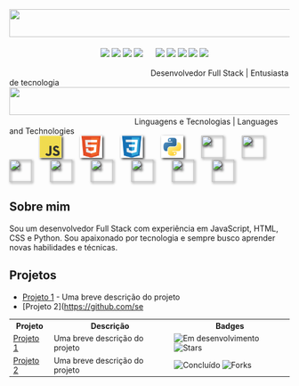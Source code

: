 <div>
  <img src="https://img.icons8.com/ios-filled/50/ffffff/rectangle.png" width="1000" height="50"/>
<img src="https://img.icons8.com/ios-filled/50/0d1117/rectangle.png" width="1000" height="5"/>

<div>
  <img src="https://img.icons8.com/ios-filled/50/0d1117/rectangle.png" width="160" height="10"/>
  <img src="https://img.icons8.com/ios-filled/50/ffffff/j.png"/>
  <img src="https://img.icons8.com/ios-filled/50/ffffff/o.png"/>
  <img src="https://img.icons8.com/ios-filled/50/ffffff/a.png"/>
  <img src="https://img.icons8.com/ios-filled/50/ffffff/o.png"/>
  <img src="https://img.icons8.com/ios-filled/50/0d1117/rectangle.png" width="15" height="10"/>
  <img src="https://img.icons8.com/ios-filled/50/ffffff/p.png"/>
  <img src="https://img.icons8.com/ios-filled/50/ffffff/e.png"/>
  <img src="https://img.icons8.com/ios-filled/50/ffffff/d.png"/>
  <img src="https://img.icons8.com/ios-filled/50/ffffff/r.png"/>
  <img src="https://img.icons8.com/ios-filled/50/ffffff/o.png"/>
  <img src="https://img.icons8.com/ios-filled/50/0d1117/rectangle.png" width="150" height="10"/>
</div>
  
<div>
  <img src="https://img.icons8.com/ios-filled/50/0d1117/rectangle.png" width="185" height="10"/>
  <img src="https://img.icons8.com/ios-filled/50/0d1117/rectangle.png" width="65" height="0"/>Desenvolvedor Full Stack | Entusiasta de tecnologia
</div>
  
<img src="https://img.icons8.com/ios-filled/50/0d1117/rectangle.png" width="1000" height="50"/>

<div>
  <img src="https://img.icons8.com/ios-filled/50/0d1117/rectangle.png" width="225" height="10"/>Linguagens e Tecnologias | Languages and Technologies
</div>
  <img src="https://img.icons8.com/ios-filled/50/0d1117/rectangle.png" width="50" height="10"/>
<img src="https://raw.githubusercontent.com/devicons/devicon/master/icons/javascript/javascript-original.svg" width="40" height="40" style="margin-right: 10px; filter: drop-shadow(2px 2px 2px #222);" />
  <img src="https://img.icons8.com/ios-filled/50/0d1117/rectangle.png" width="15" height="10"/>
<img src="https://raw.githubusercontent.com/devicons/devicon/master/icons/html5/html5-original.svg" width="40" height="40" style="margin-right: 10px; filter: drop-shadow(2px 2px 2px #222);" />
  <img src="https://img.icons8.com/ios-filled/50/0d1117/rectangle.png" width="15" height="10"/>
<img src="https://raw.githubusercontent.com/devicons/devicon/master/icons/css3/css3-original.svg" width="40" height="40" style="margin-right: 10px; filter: drop-shadow(2px 2px 2px #222);" />
  <img src="https://img.icons8.com/ios-filled/50/0d1117/rectangle.png" width="15" height="10"/>
<img src="https://raw.githubusercontent.com/devicons/devicon/master/icons/python/python-original.svg" width="40" height="40" style="margin-right: 10px; filter: drop-shadow(2px 2px 2px #222);" />
  <img src="https://img.icons8.com/ios-filled/50/0d1117/rectangle.png" width="15" height="10"/>
<img src="https://cdn.jsdelivr.net/gh/devicons/devicon/icons/less/less-plain-wordmark.svg"  width="40" height="40" style="margin-right: 10px; filter: drop-shadow(2px 2px 2px #222);"/>
  <img src="https://img.icons8.com/ios-filled/50/0d1117/rectangle.png" width="15" height="10"/>
<img src="https://cdn.jsdelivr.net/gh/devicons/devicon/icons/sass/sass-original.svg" width="40" height="40" style="margin-right: 10px; filter: drop-shadow(2px 2px 2px #222);" />
  <img src="https://img.icons8.com/ios-filled/50/0d1117/rectangle.png" width="15" height="10"/>
<img src="https://cdn.jsdelivr.net/gh/devicons/devicon/icons/gulp/gulp-plain.svg" width="40" height="40" style="margin-right: 10px; filter: drop-shadow(2px 2px 2px #222);" />
  <img src="https://img.icons8.com/ios-filled/50/0d1117/rectangle.png" width="15" height="10"/>
<img src="https://cdn.jsdelivr.net/gh/devicons/devicon/icons/django/django-plain.svg" width="40" height="40" style="margin-right: 10px; filter: drop-shadow(2px 2px 2px #222);" />
  <img src="https://img.icons8.com/ios-filled/50/0d1117/rectangle.png" width="15" height="10"/>
<img src="https://cdn.jsdelivr.net/gh/devicons/devicon/icons/jquery/jquery-original.svg" width="40" height="40" style="margin-right: 10px; filter: drop-shadow(2px 2px 2px #222);" />
  <img src="https://img.icons8.com/ios-filled/50/0d1117/rectangle.png" width="15" height="10"/>
<img src="https://cdn.jsdelivr.net/gh/devicons/devicon/icons/bootstrap/bootstrap-original.svg" width="40" height="40" style="margin-right: 10px; filter: drop-shadow(2px 2px 2px #222);" />
  <img src="https://img.icons8.com/ios-filled/50/0d1117/rectangle.png" width="15" height="10"/>
<img src="https://cdn.jsdelivr.net/gh/devicons/devicon/icons/postgresql/postgresql-original.svg" width="40" height="40" style="margin-right: 10px; filter: drop-shadow(2px 2px 2px #222);" />
  <img src="https://img.icons8.com/ios-filled/50/0d1117/rectangle.png" width="15" height="10"/>
<img src="https://cdn.jsdelivr.net/gh/devicons/devicon/icons/nodejs/nodejs-plain-wordmark.svg" width="40" height="40" style="margin-right: 10px; filter: drop-shadow(2px 2px 2px #222);"  />
  <img src="https://img.icons8.com/ios-filled/50/0d1117/rectangle.png" width="15" height="10"/>
          
          
          
          
          
          
                   
          

## Sobre mim
Sou um desenvolvedor Full Stack com experiência em JavaScript, HTML, CSS e Python. Sou apaixonado por tecnologia e sempre busco aprender novas habilidades e técnicas.

## Projetos
- [Projeto 1](https://github.com/seu-usuario/projeto-1) - Uma breve descrição do projeto
- [Projeto 2](https://github.com/se

</div>

<table>
  <tr>
    <th>Projeto</th>
    <th>Descrição</th>
    <th>Badges</th>
  </tr>
  <tr>
    <td><a href="https://github.com/seu-usuario/projeto-1">Projeto 1</a></td>
    <td>Uma breve descrição do projeto</td>
    <td>
      <img src="https://img.shields.io/badge/status-em%20desenvolvimento-yellow" alt="Em desenvolvimento">
      <img src="https://img.shields.io/github/stars/seu-usuario/projeto-1?style=social" alt="Stars">
    </td>
  </tr>
  <tr>
    <td><a href="https://github.com/seu-usuario/projeto-2">Projeto 2</a></td>
    <td>Uma breve descrição do projeto</td>
    <td>
      <img src="https://img.shields.io/badge/status-concluído-green" alt="Concluído">
      <img src="https://img.shields.io/github/forks/seu-usuario/projeto-2?style=social" alt="Forks">
    </td>
  </tr>
</table>

